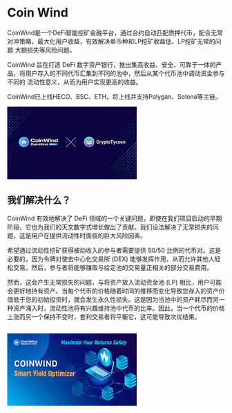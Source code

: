 # Coin Wind

<p>CoinWind是一个DeFi智能挖矿金融平台，通过合约自动匹配质押代币，配合无常对冲策略，最大化用户收益，有效解决单币种和LP挖矿收益低、LP挖矿无常的问题 大额损失等风险问题。</p>
<p>CoinWind 旨在打造 DeFi 数字资产银行，推出集高收益、安全、可靠于一体的产品，将用户存入的不同代币汇集到不同的池中，然后从某个代币池中调动资金参与不同的 流动性意义，从而为用户实现更高的收益。</p>
<p>CoinWind已上线HECO、BSC、ETH，将上线并支持Polygan、Solona等主链。</p>

![nfids](nfids.png)



## 我们解决什么？

CoinWind 有效地解决了 DeFi 领域的一个关键问题，即使在我们项目启动的早期阶段，它也为我们的天文数字式增长做出了贡献。我们设法解决了无常损失的问题，这是用户在提供流动性时面临的巨大风险因素。

希望通过流动性挖矿获得被动收入的参与者需要提供 50/50 比例的代币对。这是必要的，因为令牌对使去中心化交易所 (DEX) 能够发挥作用，从而允许其他人轻松交易。然后，参与者将能够赚取与给定池的交易量正相关的部分交易费用。

然而，这会产生无常损失的问题，与将资产放入流动资金池 (LP) 相比，用户可能会更好地持有资产。当每个代币的价格随着时间的推移而变化导致您存入的资产价值低于您的初始投资时，就会发生永久性损失。这是因为当池中的资产耗尽而另一种资产涌入时，流动性池将有兴趣维持池中代币的比率。因此，当一个代币的价格上涨而另一个保持不变时，套利交易者将平衡它，这可能导致次优结果。

## ![nsiadn](nsiadn.png)
